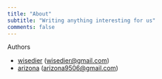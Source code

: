 ```yaml
---
title: "About"
subtitle: "Writing anything interesting for us"
comments: false
---
```


Authors

- [wisedier](https://github.com/wisedier) (wisedier@gmail.com)
- [arizona](https://github.com/arizona95) (arizona9506@gmail.com)
